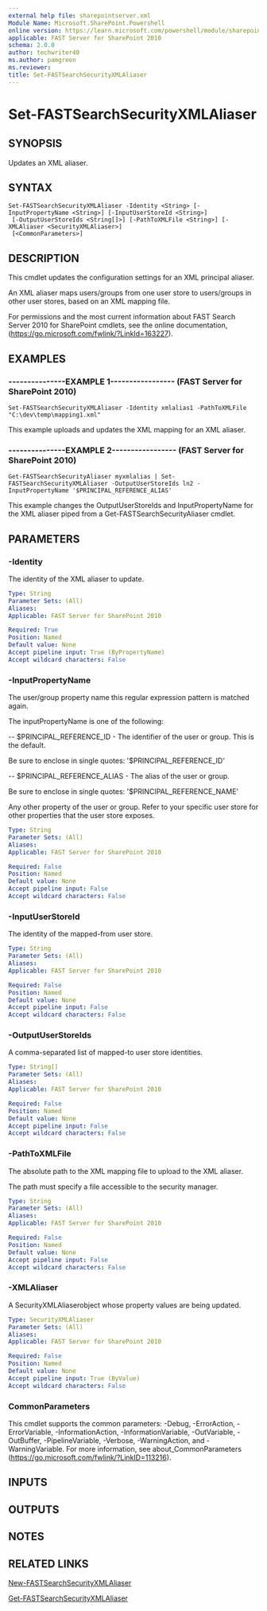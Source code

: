 ```yaml
---
external help file: sharepointserver.xml
Module Name: Microsoft.SharePoint.Powershell
online version: https://learn.microsoft.com/powershell/module/sharepoint-server/set-fastsearchsecurityxmlaliaser
applicable: FAST Server for SharePoint 2010
schema: 2.0.0
author: techwriter40
ms.author: pamgreen
ms.reviewer:
title: Set-FASTSearchSecurityXMLAliaser
---
```


# Set-FASTSearchSecurityXMLAliaser

## SYNOPSIS
Updates an XML aliaser.

## SYNTAX

```
Set-FASTSearchSecurityXMLAliaser -Identity <String> [-InputPropertyName <String>] [-InputUserStoreId <String>]
 [-OutputUserStoreIds <String[]>] [-PathToXMLFile <String>] [-XMLAliaser <SecurityXMLAliaser>]
 [<CommonParameters>]
```

## DESCRIPTION
This cmdlet updates the configuration settings for an XML principal aliaser.

An XML aliaser maps users/groups from one user store to users/groups in other user stores, based on an XML mapping file.

For permissions and the most current information about FAST Search Server 2010 for SharePoint cmdlets, see the online documentation, (https://go.microsoft.com/fwlink/?LinkId=163227).

## EXAMPLES

### ---------------EXAMPLE 1----------------- (FAST Server for SharePoint 2010)
```
Set-FASTSearchSecurityXMLAliaser -Identity xmlalias1 -PathToXMLFile "C:\dev\temp\mapping1.xml"
```

This example uploads and updates the XML mapping for an XML aliaser.

### ---------------EXAMPLE 2----------------- (FAST Server for SharePoint 2010)
```
Get-FASTSearchSecurityAliaser myxmlalias | Set-FASTSearchSecurityXMLAliaser -OutputUserStoreIds ln2 -InputPropertyName '$PRINCIPAL_REFERENCE_ALIAS'
```

This example changes the OutputUserStoreIds and InputPropertyName for the XML aliaser piped from a Get-FASTSearchSecurityAliaser cmdlet.

## PARAMETERS

### -Identity
The identity of the XML aliaser to update.

```yaml
Type: String
Parameter Sets: (All)
Aliases: 
Applicable: FAST Server for SharePoint 2010

Required: True
Position: Named
Default value: None
Accept pipeline input: True (ByPropertyName)
Accept wildcard characters: False
```

### -InputPropertyName
The user/group property name this regular expression pattern is matched again.

The inputPropertyName is one of the following:

-- $PRINCIPAL_REFERENCE_ID - The identifier of the user or group. This is the default.

Be sure to enclose in single quotes: '$PRINCIPAL_REFERENCE_ID'

-- $PRINCIPAL_REFERENCE_ALIAS - The alias of the user or group.

Be sure to enclose in single quotes: '$PRINCIPAL_REFERENCE_NAME'

Any other property of the user or group.
Refer to your specific user store for other properties that the user store exposes.

```yaml
Type: String
Parameter Sets: (All)
Aliases: 
Applicable: FAST Server for SharePoint 2010

Required: False
Position: Named
Default value: None
Accept pipeline input: False
Accept wildcard characters: False
```

### -InputUserStoreId
The identity of the mapped-from user store.

```yaml
Type: String
Parameter Sets: (All)
Aliases: 
Applicable: FAST Server for SharePoint 2010

Required: False
Position: Named
Default value: None
Accept pipeline input: False
Accept wildcard characters: False
```

### -OutputUserStoreIds
A comma-separated list of mapped-to user store identities.

```yaml
Type: String[]
Parameter Sets: (All)
Aliases: 
Applicable: FAST Server for SharePoint 2010

Required: False
Position: Named
Default value: None
Accept pipeline input: False
Accept wildcard characters: False
```

### -PathToXMLFile
The absolute path to the XML mapping file to upload to the XML aliaser.

The path must specify a file accessible to the security manager.

```yaml
Type: String
Parameter Sets: (All)
Aliases: 
Applicable: FAST Server for SharePoint 2010

Required: False
Position: Named
Default value: None
Accept pipeline input: False
Accept wildcard characters: False
```

### -XMLAliaser
A SecurityXMLAliaserobject whose property values are being updated.

```yaml
Type: SecurityXMLAliaser
Parameter Sets: (All)
Aliases: 
Applicable: FAST Server for SharePoint 2010

Required: False
Position: Named
Default value: None
Accept pipeline input: True (ByValue)
Accept wildcard characters: False
```

### CommonParameters
This cmdlet supports the common parameters: -Debug, -ErrorAction, -ErrorVariable, -InformationAction, -InformationVariable, -OutVariable, -OutBuffer, -PipelineVariable, -Verbose, -WarningAction, and -WarningVariable. For more information, see about_CommonParameters (https://go.microsoft.com/fwlink/?LinkID=113216).

## INPUTS

## OUTPUTS

## NOTES

## RELATED LINKS

[New-FASTSearchSecurityXMLAliaser](New-FASTSearchSecurityXMLAliaser.md)

[Get-FASTSearchSecurityXMLAliaser](Get-FASTSearchSecurityXMLAliaser.md)
